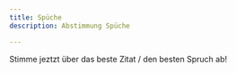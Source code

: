 ```yaml
---
title: Spüche
description: Abstimmung Spüche

---
```


Stimme jeztzt über das beste Zitat / den besten Spruch ab!